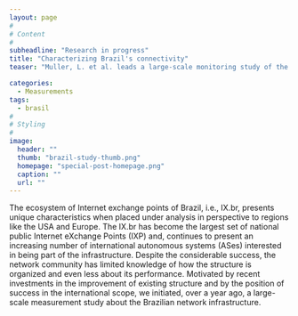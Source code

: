 ```yaml
---
layout: page
#
# Content
#
subheadline: "Research in progress"
title: "Characterizing Brazil's connectivity"
teaser: "Muller, L. et al. leads a large-scale monitoring study of the Brazilian IXP ecosystem."

categories:
  - Measurements
tags:
  - brasil
#
# Styling
#
image:
  header: ""
  thumb: "brazil-study-thumb.png"
  homepage: "special-post-homepage.png"
  caption: ""
  url: ""
---
```


The ecosystem of Internet exchange points of Brazil, i.e., IX.br, presents unique characteristics when placed under analysis in perspective to regions like the USA and Europe. The IX.br has become the largest set of national public Internet eXchange Points (IXP) and, continues to present an increasing number of international autonomous systems (ASes) interested in being part of the infrastructure. Despite the considerable success, the network community has limited knowledge of how the structure is organized and even less about its performance. Motivated by recent investments in the improvement of existing structure and by the position of success in the international scope, we initiated, over a year ago, a large-scale measurement study about the Brazilian network infrastructure.